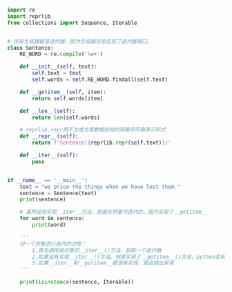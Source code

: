 
<BlogInfo id="1150" title="1.Sentence类" author="白日梦想猿" pv=0 read_times=0 pre_cost_time=0分50秒 category="可迭代对象_迭代器和生成器" tag_list="['可迭代对象_迭代器和生成器']" create_time="2022.04.16 15:19:07" update_time="2022.04.16 15:58:29" />

```python
import re
import reprlib
from collections import Sequence, Iterable


# 所有生成器都是迭代器，因为生成器完全实现了迭代器接口。
class Sentence:
    RE_WORD = re.compile('\w+')

    def __init__(self, text):
        self.text = text
        self.words = self.RE_WORD.findall(self.text)

    def __getitem__(self, item):
        return self.words[item]

    def __len__(self):
        return len(self.words)

    # reprlib.repr用于生成大型数据结构的简略字符串表示形式
    def __repr__(self):
        return f'Sentence({reprlib.repr(self.text)})'

    def __iter__(self):
        pass


if __name__ == '__main__':
    text = "we price the things when we have lost them."
    sentence = Sentence(text)
    print(sentence)

    # 虽然没有实现__iter__方法，但是任然是可迭代的，因为实现了__getitem__
    for word in sentence:
        print(word)

    '''
    对一个对象进行迭代的过程：
        1.首先调用该对象的__iter__()方法，获取一个迭代器
        2.如果没有实现__iter__()方法，但是实现了__getitem__()方法，python会帮助我们创建一个迭代器，尝试按顺序获取元素
        3.如果__iter__和__getitem__都没有实现，就会抛出异常
    '''

    print(isinstance(sentence, Iterable))

```
